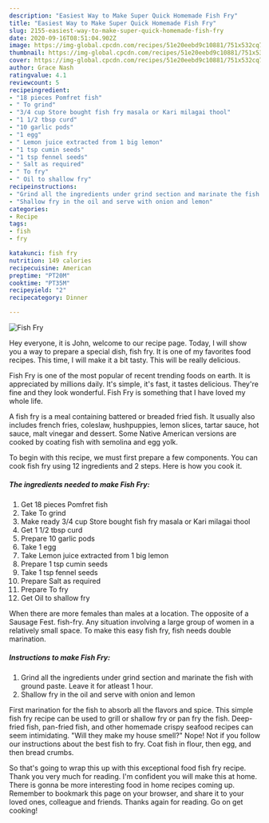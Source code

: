 ```yaml
---
description: "Easiest Way to Make Super Quick Homemade Fish Fry"
title: "Easiest Way to Make Super Quick Homemade Fish Fry"
slug: 2155-easiest-way-to-make-super-quick-homemade-fish-fry
date: 2020-09-16T08:51:04.902Z
image: https://img-global.cpcdn.com/recipes/51e20eebd9c10881/751x532cq70/fish-fry-recipe-main-photo.jpg
thumbnail: https://img-global.cpcdn.com/recipes/51e20eebd9c10881/751x532cq70/fish-fry-recipe-main-photo.jpg
cover: https://img-global.cpcdn.com/recipes/51e20eebd9c10881/751x532cq70/fish-fry-recipe-main-photo.jpg
author: Grace Nash
ratingvalue: 4.1
reviewcount: 5
recipeingredient:
- "18 pieces Pomfret fish"
- " To grind"
- "3/4 cup Store bought fish fry masala or Kari milagai thool"
- "1 1/2 tbsp curd"
- "10 garlic pods"
- "1 egg"
- " Lemon juice extracted from 1 big lemon"
- "1 tsp cumin seeds"
- "1 tsp fennel seeds"
- " Salt as required"
- " To fry"
- " Oil to shallow fry"
recipeinstructions:
- "Grind all the ingredients under grind section and marinate the fish with ground paste. Leave it for atleast 1 hour."
- "Shallow fry in the oil and serve with onion and lemon"
categories:
- Recipe
tags:
- fish
- fry

katakunci: fish fry 
nutrition: 149 calories
recipecuisine: American
preptime: "PT20M"
cooktime: "PT35M"
recipeyield: "2"
recipecategory: Dinner

---
```



![Fish Fry](https://img-global.cpcdn.com/recipes/51e20eebd9c10881/751x532cq70/fish-fry-recipe-main-photo.jpg)

Hey everyone, it is John, welcome to our recipe page. Today, I will show you a way to prepare a special dish, fish fry. It is one of my favorites food recipes. This time, I will make it a bit tasty. This will be really delicious.

Fish Fry is one of the most popular of recent trending foods on earth. It is appreciated by millions daily. It's simple, it's fast, it tastes delicious. They're fine and they look wonderful. Fish Fry is something that I have loved my whole life.

A fish fry is a meal containing battered or breaded fried fish. It usually also includes french fries, coleslaw, hushpuppies, lemon slices, tartar sauce, hot sauce, malt vinegar and dessert. Some Native American versions are cooked by coating fish with semolina and egg yolk.


To begin with this recipe, we must first prepare a few components. You can cook fish fry using 12 ingredients and 2 steps. Here is how you cook it.

<!--inarticleads1-->

##### The ingredients needed to make Fish Fry:

1. Get 18 pieces Pomfret fish
1. Take  To grind
1. Make ready 3/4 cup Store bought fish fry masala or Kari milagai thool
1. Get 1 1/2 tbsp curd
1. Prepare 10 garlic pods
1. Take 1 egg
1. Take  Lemon juice extracted from 1 big lemon
1. Prepare 1 tsp cumin seeds
1. Take 1 tsp fennel seeds
1. Prepare  Salt as required
1. Prepare  To fry
1. Get  Oil to shallow fry


When there are more females than males at a location. The opposite of a Sausage Fest. fish-fry. Any situation involving a large group of women in a relatively small space. To make this easy fish fry, fish needs double marination. 

<!--inarticleads2-->

##### Instructions to make Fish Fry:

1. Grind all the ingredients under grind section and marinate the fish with ground paste. Leave it for atleast 1 hour.
1. Shallow fry in the oil and serve with onion and lemon


First marination for the fish to absorb all the flavors and spice. This simple fish fry recipe can be used to grill or shallow fry or pan fry the fish. Deep-fried fish, pan-fried fish, and other homemade crispy seafood recipes can seem intimidating. &#34;Will they make my house smell?&#34; Nope! Not if you follow our instructions about the best fish to fry. Coat fish in flour, then egg, and then bread crumbs. 

So that's going to wrap this up with this exceptional food fish fry recipe. Thank you very much for reading. I'm confident you will make this at home. There is gonna be more interesting food in home recipes coming up. Remember to bookmark this page on your browser, and share it to your loved ones, colleague and friends. Thanks again for reading. Go on get cooking!
